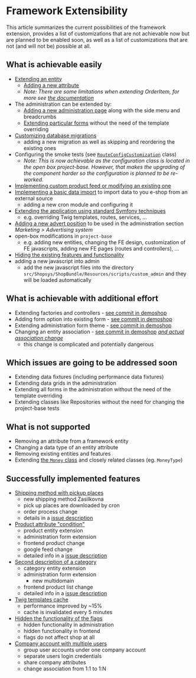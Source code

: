 # Framework Extensibility

This article summarizes the current possibilities of the framework extension,
provides a list of customizations that are not achievable now but are planned to be enabled soon,
as well as a list of customizations that are not (and will not be) possible at all.

## What is achievable easily
* [Extending an entity](/docs/extensibility/entity-extension.md)
    * [Adding a new attribute](/docs/cookbook/adding-new-attribute-to-an-entity.md)
    * *Note: There are some limitations when extending OrderItem, for more see [the documentation](/docs/extensibility/entity-extension.md#orderitem)*
* The administration can be extended by:
    * [Adding a new administration page](/docs/cookbook/adding-a-new-administration-page.md) along with the side menu and breadcrumbs
    * [Extending particular forms](/docs/extensibility/form-extension.md) without the need of the template overriding
* [Customizing database migrations](/docs/introduction/database-migrations.md)
    * adding a new migration as well as skipping and reordering the existing ones
* Configuring the smoke tests (see [`RouteConfigCustomization`](/project-base/tests/ShopBundle/Smoke/Http/RouteConfigCustomization.php) class)
    * *Note: This is now achievable as the configuration class is located in the open box project-base.
    However, that makes the upgrading of the component harder so the configuration is planned to be re-worked.*
* [Implementing custom product feed or modifying an existing one](/docs/introduction/product-feeds.md)
* [Implementing a basic data import](/docs/cookbook/basic-data-import.md) to import data to you e-shop from an external source
    * adding a new cron module and configuring it
* [Extending the application using standard Symfony techniques](https://symfony.com/doc/current/bundles/override.html)
    * e.g. overriding Twig templates, routes, services, ...
* [Adding a new advert position](/docs/cookbook/adding-a-new-advert-position.md) to be used in the administration section *Marketing > Advertising system*
* open-box modifications in `project-base`
    * e.g. adding new entities, changing the FE design, customization of FE javascripts, adding new FE pages (routes and controllers), ...
* [Hiding the existing features and functionality](https://github.com/shopsys/demoshop/pull/13)
* adding a new javascript into admin
    * add the new javascript files into the directory `src/Shopsys/ShopBundle/Resources/scripts/custom_admin` and they will be loaded automatically

## What is achievable with additional effort

* Extending factories and controllers - [see commit in demoshop](https://github.com/shopsys/demoshop/commit/898d111879aef40196f79ac763373560f44aef59#diff-1b3bd68670cd376165cdc6cfc634f24f)
* Adding form option into existing form - [see commit in demoshop](https://github.com/shopsys/demoshop/commit/898d111879aef40196f79ac763373560f44aef59#diff-3293b000b06ad6c0280341584c4d661d)
* Extending administration form theme - [see commit in demoshop](https://github.com/shopsys/demoshop/commit/d0e0eaaa2eeac5e1c90d8a29be5c827c4a067b9f)
* Changing an entity association - [see commit in demoshop](https://github.com/shopsys/demoshop/commit/9931083ea37ad611568e32bc1a9c8cf203401809) [*and actual association change*](https://github.com/shopsys/demoshop/commit/f3884368289da4b7c5eb1cee3078c9ec69c933dc)
    * this change is complicated and potentially dangerous

## Which issues are going to be addressed soon
* Extending data fixtures (including performance data fixtures)
* Extending data grids in the administration
* Extending all forms in the administration without the need of the template overriding
* Extending classes like Repositories without the need for changing the project-base tests

## What is not supported
* Removing an attribute from a framework entity
* Changing a data type of an entity attribute
* Removing existing entities and features
* Extending [the `Money` class](/docs/introduction/how-to-work-with-money.md) and closely related classes (eg. `MoneyType`)

## Successfully implemented features
* [Shipping method with pickup places](https://github.com/shopsys/demoshop/pull/6)
    * new shipping method Zasilkovna
    * pick up places are downloaded by cron
    * order process change
    * details in a [issue description](https://github.com/shopsys/demoshop/issues/3)
* [Product attribute "condition"](https://github.com/shopsys/demoshop/pull/7)
    * product entity extension
    * administration form extension
    * frontend product change
    * google feed change
    * detailed info in a [issue description](https://github.com/shopsys/demoshop/issues/4)
* [Second description of a category](https://github.com/shopsys/demoshop/pull/8)
    * category entity extension
    * administration form extension
        * new multidomain
    * frontend product list change
    * detailed info in a [issue description](https://github.com/shopsys/demoshop/issues/5)
* [Twig templates cache](https://github.com/shopsys/demoshop/pull/9)
    * performance improved by ~15%
    * cache is invalidated every 5 minutes
* [Hidden the functionality of the flags](https://github.com/shopsys/demoshop/pull/13)
    * hidden functionality in administration
    * hidden functionality in frontend
    * flags do not affect shop at all
* [Company account with multiple users](https://github.com/shopsys/demoshop/pull/15)
    * group user accounts under one company account
    * separate users login credentials
    * share company attributes
    * change association from 1:1 to 1:N
